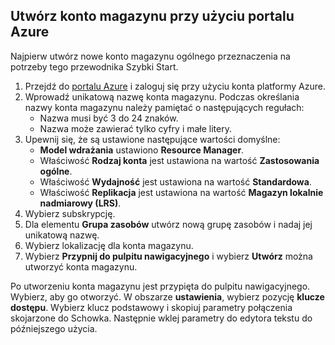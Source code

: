 ## <a name="create-a-storage-account-by-using-the-azure-portal"></a>Utwórz konto magazynu przy użyciu portalu Azure

Najpierw utwórz nowe konto magazynu ogólnego przeznaczenia na potrzeby tego przewodnika Szybki Start. 

1. Przejdź do [portalu Azure](https://portal.azure.com/#create/Microsoft.StorageAccount-ARM) i zaloguj się przy użyciu konta platformy Azure. 
2. Wprowadź unikatową nazwę konta magazynu. Podczas określania nazwy konta magazynu należy pamiętać o następujących regułach:
    - Nazwa musi być 3 do 24 znaków.
    - Nazwa może zawierać tylko cyfry i małe litery.
3. Upewnij się, że są ustawione następujące wartości domyślne: 
    - **Model wdrażania** ustawiono **Resource Manager**.
    - Właściwość **Rodzaj konta** jest ustawiona na wartość **Zastosowania ogólne**.
    - Właściwość **Wydajność** jest ustawiona na wartość **Standardowa**.
    - Właściwość **Replikacja** jest ustawiona na wartość **Magazyn lokalnie nadmiarowy (LRS)**.
4. Wybierz subskrypcję. 
5. Dla elementu **Grupa zasobów** utwórz nową grupę zasobów i nadaj jej unikatową nazwę. 
6. Wybierz lokalizację dla konta magazynu.
7. Wybierz **Przypnij do pulpitu nawigacyjnego** i wybierz **Utwórz** można utworzyć konta magazynu. 

Po utworzeniu konta magazynu jest przypięta do pulpitu nawigacyjnego. Wybierz, aby go otworzyć. W obszarze **ustawienia**, wybierz pozycję **klucze dostępu**. Wybierz klucz podstawowy i skopiuj parametry połączenia skojarzone do Schowka. Następnie wklej parametry do edytora tekstu do późniejszego użycia.
